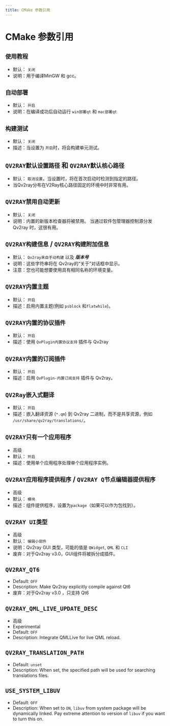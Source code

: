 ```yaml
---
title: CMake 参数引用
---
```


# CMake 参数引用

## `使用教程`
- 默认： `关闭`
- 说明：用于编译MinGW 和 gcc。

## `自动部署`
- 默认： `开启`
- 说明：在编译成功后自动运行 `win部署qt` 和 `mac部署qt`

## `构建测试`
- 默认： `关闭`
- 描述：当设置为 `开启`时，将会构建单元测试。

## `QV2RAY默认设置路径` 和 `QV2RAY默认核心路径`
- 默认： `取消设置`，当设置时，将在首次启动时检测到指定的路径。
- 当Qv2ray分布在V2Ray核心路径固定的环境中时非常有用。

## `QV2RAY禁用自动更新`
- 默认： `关闭`
- 说明：内置的新版本检查器将被禁用。 当通过软件包管理器控制源分发Qv2ray 时，这很有用。

## `QV2RAY构建信息` / `QV2RAY构建附加信息`
- 默认： `Qv2ray来自手动构建` 以及 ***版本号***
- 说明：这些字符串将在 Qv2ray的“关于”对话框中显示。
- 注意：您也可能想要使用具有相同名称的环境变量。

## `QV2RAY内置主题`
- 默认： `开启`
- 描述：启用内置主题(例如 `psblock` 和`flatwhile`)。

## `QV2RAY内置的协议插件`
- 默认： `开启`
- 描述：使用 `QvPlugin内置协议支持` 插件与 Qv2ray

## `QV2RAY内置的订阅插件`
- 默认： `开启`
- 描述：启用 `QvPlugin-内置订阅支持` 插件与 Qv2ray。

## `QV2Ray嵌入式翻译`
- 默认： `开启`
- 描述：嵌入翻译资源 (`*.qm`) 到 Qv2ray 二进制，而不是共享资源，例如 `/usr/share/qv2ray/translations/`。

## `QV2RAY只有一个应用程序`
- 高级
- 默认： `开启`
- 描述：使用单个应用程序处理单个应用程序实例。

## `QV2RAY应用程序提供程序` / `QV2RAY Q节点编辑器提供程序`
- 高级
- 默认： `模块`
- 描述：组件提供程序，设置为`package`（如果可以作为包找到）。

## `QV2RAY UI类型`
- 高级
- 默认： `编辑小部件`
- 说明：Qv2ray GUI 类型，可能的值是 `QWidget`, `QML` 和 `CLI`
- 废弃：对于Qv2ray v3.0，GUI组件将被拆分成插件。

## `QV2RAY_QT6`
- Default: `OFF`
- Description: Make Qv2ray explicitly compile against Qt6
- 废弃：对于Qv2ray v3.0 ，只支持 Qt6

## `QV2RAY_QML_LIVE_UPDATE_DESC`
- 高级
- Experimental
- Default: `OFF`
- Description: Integrate QMLLive for live QML reload.

## `QV2RAY_TRANSLATION_PATH`
- Default: `unset`
- Description: When set, the specified path will be used for searching translations files.

## `USE_SYSTEM_LIBUV`
- Default: `OFF`
- Description: When set to `ON`, `libuv` from system package will be dynamically linked. Pay extreme attention to version of `libuv` if you want to turn this on.
